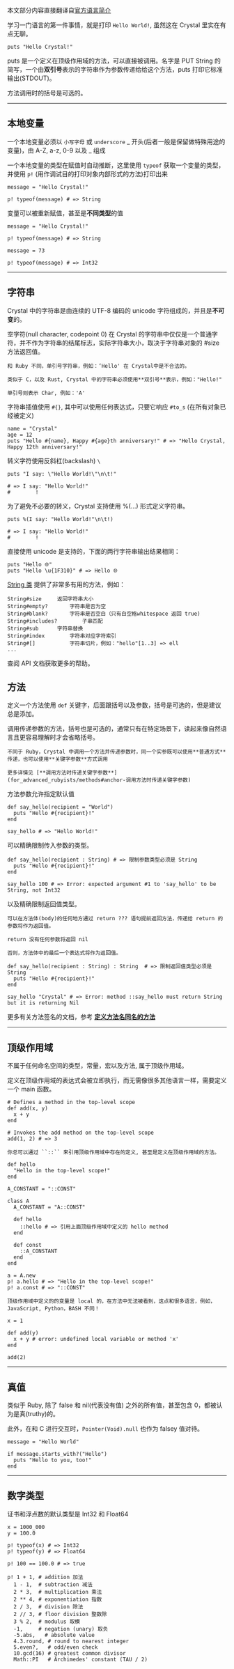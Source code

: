 本文部分内容直接翻译自[官方语言简介](https://crystal-lang.org/reference/1.15/tutorials/basics/index.html)

学习一门语言的第一件事情，就是打印 `Hello World!`, 虽然这在 Crystal 里实在有点无聊。

```crystal
puts "Hello Crystal!"
```

puts 是一个定义在顶级作用域的方法，可以直接被调用。名字是 PUT String 的简写，一个由**双引号**表示的字符串作为参数传递给给这个方法，puts 打印它标准输出(STDOUT)。

方法调用时的括号是可选的。

----------

## 本地变量

一个本地变量必须以 `小写字母` 或 `underscore` _ 开头(后者一般是保留做特殊用途的变量)，由 A-Z, a-z, 0-9 以及 _ 组成

一个本地变量的类型在赋值时自动推断，这里使用 `typeof` 获取一个变量的类型，并使用 `p!` (用作调试目的打印对象内部形式的方法)打印出来

```crystal
message = "Hello Crystal!"

p! typeof(message) # => String
```

变量可以被重新赋值，甚至是**不同类型**的值

```crystal
message = "Hello Crystal!"

p! typeof(message) # => String

message = 73

p! typeof(message) # => Int32
```

--------------

## 字符串

Crystal 中的字符串是由连续的 UTF-8 编码的 unicode 字符组成的，并且是**不可变**的。

空字符(null character, codepoint 0) 在 Crystal 的字符串中仅仅是一个普通字符，并不作为字符串的结尾标志，实际字符串大小，取决于字符串对象的 #size 方法返回值。


```
和 Ruby 不同，单引号字符串，例如：‘Hello' 在 Crystal中是不合法的。

类似于 C，以及 Rust, Crystal 中的字符串必须使用**双引号**表示，例如："Hello!"

单引号则表示 Char, 例如：'A'
```

字符串插值使用 `#{}`, 其中可以使用任何表达式，只要它响应 `#to_s` (在所有对象已经被定义)

```crystal
name = "Crystal"
age = 12
puts "Hello #{name}, Happy #{age}th anniversary!" # => "Hello Crystal, Happy 12th anniversary!"
```
 
转义字符使用反斜杠(backslash) `\`

```crystal
puts "I say: \"Hello World!\"\n\t!"

# => I say: "Hello World!"
#        !
```

为了避免不必要的转义，Crystal 支持使用 %(...) 形式定义字符串。

```crystal
puts %(I say: "Hello World!"\n\t!)

# => I say: "Hello World!"
#        !
```

直接使用 unicode 是支持的，下面的两行字符串输出结果相同：

```crystal
puts "Hello 🌐"
puts "Hello \u{1F310}" # => Hello 🌐
```

[String 类](https://crystal-lang.org/api/latest/String.html) 提供了非常多有用的方法，例如：

```text
String#size		返回字符串大小
String#empty?		字符串是否为空
String#blank?		字符串是否空白（只有白空格whitespace 返回 true)
String#includes?		子串匹配
String#sub		字符串替换
String#index		字符串对应字符索引
String#[]			字符串切片，例如："hello"[1..3] => ell
...
```

查阅 API 文档获取更多的帮助。

## 方法

定义一个方法使用 `def` 关键字，后面跟括号以及参数，括号是可选的，但是建议总是添加。

调用传递参数的方法，括号也是可选的，通常只有在特定场景下，读起来像自然语言且更容易理解时才会省略括号。

```
不同于 Ruby，Crystal 中调用一个方法并传递参数时，同一个实参既可以使用**普通方式**传递，也可以使用**关键字参数**方式调用

更多详情见 [**调用方法时传递关键字参数**](for_advanced_rubyists/methods#anchor-调用方法时传递关键字参数)

```

方法参数允许指定默认值

```crystal
def say_hello(recipient = "World")
  puts "Hello #{recipient}!"
end

say_hello # => "Hello World!"
```

可以精确限制传入参数的类型。

```crystal
def say_hello(recipient : String) # => 限制参数类型必须是 String
  puts "Hello #{recipient}!"
end

say_hello 100 # => Error: expected argument #1 to 'say_hello' to be String, not Int32
```

以及精确限制返回值类型。


```
可以在方法体(body)的任何地方通过 return ??? 语句提前返回方法，传递给 return 的参数将作为返回值。

return 没有任何参数将返回 nil 

否则，方法体中的最后一个表达式将作为返回值。
```

```crystal
def say_hello(recipient : String) : String  # => 限制返回值类型必须是 String
  puts "Hello #{recipient}!"
end

say_hello "Crystal" # => Error: method ::say_hello must return String but it is returning Nil
```

更多有关方法签名的文档，参考 [**定义方法名同名的方法**](for_advanced_rubyists/methods#anchor-定义方法名同名的方法)

--------

## 顶级作用域

不属于任何命名空间的类型，常量，宏以及方法, 属于顶级作用域。

定义在顶级作用域的表达式会被立即执行，而无需像很多其他语言一样，需要定义一个 main 函数。

```crystal
# Defines a method in the top-level scope
def add(x, y)
  x + y
end

# Invokes the add method on the top-level scope
add(1, 2) # => 3
```

```
你总可以通过 ``::`` 来引用顶级作用域中存在的定义, 甚至是定义在顶级作用域的方法。
```

```crystal
def hello
  "Hello in the top-level scope!"
end

A_CONSTANT = "::CONST"

class A
  A_CONSTANT = "A::CONST"
  
  def hello
    ::hello # => 引用上面顶级作用域中定义的 hello method
  end

  def const
    ::A_CONSTANT
  end
end

a = A.new
p! a.hello # => "Hello in the top-level scope!"
p! a.const # => "::CONST"
```

```
顶级作用域中定义的的变量是 local 的，在方法中无法被看到，这点和很多语言，例如，JavaScript, Python，BASH 不同！
```

```crystal
x = 1

def add(y)
  x + y # error: undefined local variable or method 'x'
end

add(2)
```

-----

## 真值

类似于 Ruby, 除了 false 和 nil(代表没有值) 之外的所有值，甚至包含 0，都被认为是真(truthy)的。

此外，在和 C 进行交互时，`Pointer(Void).null` 也作为 falsey 值对待。

```crystal
message = "Hello World"

if message.starts_with?("Hello")
  puts "Hello to you, too!"
end
```

----

## 数字类型

证书和浮点数的默认类型是 Int32 和 Float64

```crystal
x = 1000_000
y = 100.0

p! typeof(x) # => Int32
p! typeof(y) # => Float64

p! 100 == 100.0 # => true

p! 1 + 1, # addition 加法
  1 - 1,  # subtraction 减法
  2 * 3,  # multiplication 乘法
  2 ** 4, # exponentiation 指数
  2 / 3,  # division 除法
  2 // 3, # floor division 整数除
  3 % 2,  # modulus 取模
  -1,     # negation (unary) 取负
  -5.abs,   # absolute value
  4.3.round, # round to nearest integer
  5.even?,   # odd/even check
  10.gcd(16) # greatest common divisor
  Math::PI   # Archimedes' constant (TAU / 2)
```

